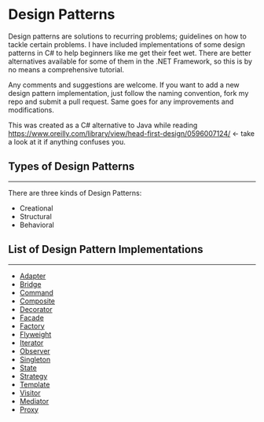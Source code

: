 # Design Patterns
Design patterns are solutions to recurring problems; guidelines on how to tackle certain problems.
I have included implementations of some design patterns in C# to help beginners like me get their feet wet.
There are better alternatives available for some of them in the .NET Framework, so this is by no means a comprehensive tutorial.

Any comments and suggestions are welcome. If you want to add a new design pattern implementation, just follow the naming convention, fork my repo and submit a pull request. Same goes for any improvements and modifications.

This was created as a C# alternative to Java while reading https://www.oreilly.com/library/view/head-first-design/0596007124/ <- take a look at it if anything confuses you.

## Types of Design Patterns
---------------------------
There are three kinds of Design Patterns:

* Creational
* Structural
* Behavioral

## List of Design Pattern Implementations
-----------------------------------------

* [Adapter](/AdapterPattern)
* [Bridge](/BridgePattern)
* [Command](/CommandPattern)
* [Composite](/CompositePattern)
* [Decorator](/DecoratorPattern)
* [Facade](/FacadePattern)
* [Factory](/FactoryPattern)
* [Flyweight](/FlyweightPattern)
* [Iterator](/IteratorPattern)
* [Observer](/ObserverPattern)
* [Singleton](/SingletonPattern)
* [State](/StatePattern)
* [Strategy](/StrategyPattern)
* [Template](/TemplatePattern)
* [Visitor](/VisitorPattern)
* [Mediator](/MediatorPattern)
* [Proxy](/ProxyPattern)

